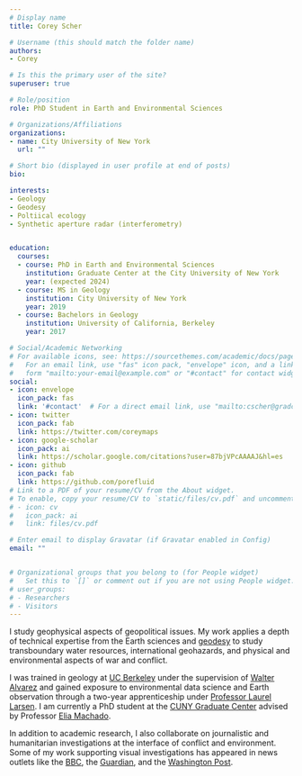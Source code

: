 ```yaml
---
# Display name
title: Corey Scher

# Username (this should match the folder name)
authors:
- Corey

# Is this the primary user of the site?
superuser: true

# Role/position
role: PhD Student in Earth and Environmental Sciences

# Organizations/Affiliations
organizations:
- name: City University of New York
  url: ""

# Short bio (displayed in user profile at end of posts)
bio: 

interests:
- Geology
- Geodesy
- Poltiical ecology
- Synthetic aperture radar (interferometry)


education:
  courses:
  - course: PhD in Earth and Environmental Sciences
    institution: Graduate Center at the City University of New York
    year: (expected 2024)
  - course: MS in Geology
    institution: City University of New York
    year: 2019
  - course: Bachelors in Geology
    institution: University of California, Berkeley
    year: 2017

# Social/Academic Networking
# For available icons, see: https://sourcethemes.com/academic/docs/page-builder/#icons
#   For an email link, use "fas" icon pack, "envelope" icon, and a link in the
#   form "mailto:your-email@example.com" or "#contact" for contact widget.
social:
- icon: envelope
  icon_pack: fas
  link: '#contact'  # For a direct email link, use "mailto:cscher@gradcenter.cuny.edu".
- icon: twitter
  icon_pack: fab
  link: https://twitter.com/coreymaps
- icon: google-scholar
  icon_pack: ai
  link: https://scholar.google.com/citations?user=87bjVPcAAAAJ&hl=es
- icon: github
  icon_pack: fab
  link: https://github.com/porefluid
# Link to a PDF of your resume/CV from the About widget.
# To enable, copy your resume/CV to `static/files/cv.pdf` and uncomment the lines below.
# - icon: cv
#   icon_pack: ai
#   link: files/cv.pdf

# Enter email to display Gravatar (if Gravatar enabled in Config)
email: ""


# Organizational groups that you belong to (for People widget)
#   Set this to `[]` or comment out if you are not using People widget.
# user_groups:
# - Researchers
# - Visitors
---
```


I study geophysical aspects of geopolitical issues. My work applies a depth of technical expertise from the Earth sciences and [geodesy](https://en.wikipedia.org/wiki/Geodesy) to study transboundary water resources, international geohazards, and physical and environmental aspects of war and conflict.

I was trained in geology at [UC Berkeley](https://eps.berkeley.edu/home) under the supervision of [Walter Alvarez](https://en.wikipedia.org/wiki/Walter_Alvarez) and gained exposure to environmental data science and Earth observation through a two-year apprenticeship under [Professor Laurel Larsen](https://geography.berkeley.edu/associate-professor-laurel-larsen). I am currently a PhD student at the [CUNY Graduate Center](https://www.gc.cuny.edu/earth-and-environmental-sciences) advised by Professor [Elia Machado](https://www.gc.cuny.edu/people/elia-machado). 

In addition to academic research, I also collaborate on journalistic and humanitarian investigations at the interface of conflict and environment. Some of my work supporting visual investigations has appeared in news outlets like the [BBC](https://www.bbc.com/news/world-asia-57845156), the [Guardian](https://www.theguardian.com/world/2019/jul/19/israeli-spraying-of-herbicide-near-gaza-harming-palestinian-crops), and the [Washington Post](https://www.washingtonpost.com/world/2023/07/07/ethiopia-massacre-graves/).


